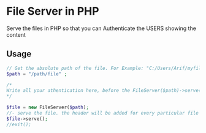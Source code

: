 # File Server in PHP
Serve the files in PHP so that you can Authenticate the USERS showing the content

## Usage

```php
// Get the absolute path of the file. For Example: "C:/Users/Arif/myfile.ext", "/path/video.mp4" etc...
$path = "/path/file" ;

/*
Write all your athentication here, before the FileServer($path)->serve() is called
*/

$file = new FileServer($path);
//- serve the file. the header will be added for every particular file type.
$file->serve();
//exit();
```
